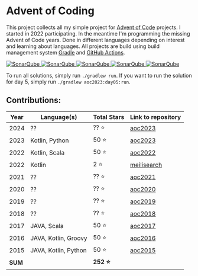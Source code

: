 # Advent of Coding

This project collects all my simple project for [Advent of Code](https://adventofcode.com/) projects. I started in 2022
participating. In the meantime I'm programming the missing Advent of Code years. Done in different languages depending
on interest and learning about languages. All projects are build using build management system 
[Gradle](https://gradle.org/) and [GitHub Actions](https://docs.github.com/actions).

[![SonarQube](https://sonarcloud.io/api/project_badges/measure?project=de.havox_design.aoc%3Aadvent_of_code&metric=alert_status "The current SonarQube analysis status")
![SonarQube](https://sonarcloud.io/api/project_badges/measure?project=de.havox_design.aoc%3Aadvent_of_code&metric=coverage "The current coverage")
![SonarQube](https://sonarcloud.io/api/project_badges/measure?project=de.havox_design.aoc%3Aadvent_of_code&metric=bugs "The current number of SonarQube bugs")
![SonarQube](https://sonarcloud.io/api/project_badges/measure?project=de.havox_design.aoc%3Aadvent_of_code&metric=vulnerabilities "The current number of SonarQube vulnerabilities")
![SonarQube](https://sonarcloud.io/api/project_badges/measure?project=de.havox_design.aoc%3Aadvent_of_code&metric=code_smells "The current number of SonarQube code smells")](https://sonarcloud.io/dashboard?id=de.havox_design.aoc:advent_of_code)

To run all solutions, simply run `./gradlew run`. If you want to run the solution for day 5, simply run
`./gradlew aoc2023:day05:run`.

## Contributions:
| Year    | Language(s)          | Total Stars | Link to repository                                                                 |
|---------|----------------------|-------------|------------------------------------------------------------------------------------|
| 2024    | ??                   | ?? ⭐        | [aoc2023](https://github.com/Gentleman1983/advent-of-code/tree/main/aoc2024)       |
| 2023    | Kotlin, Python       | 50 ⭐        | [aoc2023](https://github.com/Gentleman1983/advent-of-code/tree/main/aoc2023)       |
| 2022    | Kotlin, Scala        | 50 ⭐        | [aoc2022](https://github.com/Gentleman1983/advent-of-code/tree/main/aoc2021)       |
| 2022    | Kotlin               | 2 ⭐         | [meilisearch](https://github.com/Gentleman1983/advent-of-code/tree/main/meili2022) |
| 2021    | ??                   | ?? ⭐        | [aoc2021](https://github.com/Gentleman1983/aoc2021)                                |
| 2020    | ??                   | ?? ⭐        | [aoc2020](https://github.com/Gentleman1983/advent-of-code/tree/main/aoc2020)       |
| 2019    | ??                   | ?? ⭐        | [aoc2019](https://github.com/Gentleman1983/advent-of-code/tree/main/aoc2019)       |
| 2018    | ??                   | ?? ⭐        | [aoc2018](https://github.com/Gentleman1983/advent-of-code/tree/main/aoc2018)       |
| 2017    | JAVA, Scala          | 50 ⭐        | [aoc2017](https://github.com/Gentleman1983/advent-of-code/tree/main/aoc2017)       |
| 2016    | JAVA, Kotlin, Groovy | 50 ⭐        | [aoc2016](https://github.com/Gentleman1983/advent-of-code/tree/main/aoc2016)       |
| 2015    | JAVA, Kotlin, Python | 50 ⭐        | [aoc2015](https://github.com/Gentleman1983/advent-of-code/tree/main/aoc2015)       |
| **SUM** |                      | **252 ⭐**   |                                                                                    |

